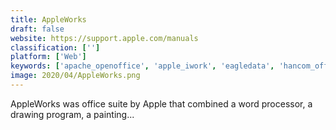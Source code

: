 ```yaml
---
title: AppleWorks
draft: false 
website: https://support.apple.com/manuals
classification: ['']
platform: ['Web']
keywords: ['apache_openoffice', 'apple_iwork', 'eagledata', 'hancom_office', 'libreoffice', 'muibase', 'microsoft_office', 'neooffice', 'onlyoffice', 'office_online', 'portabase', 'redmine', 'softmaker_freeoffice', 'tellico', 'wps_office', 'zoho_one']
image: 2020/04/AppleWorks.png
---
```

AppleWorks was office suite by Apple that combined a word processor, a drawing program, a painting...